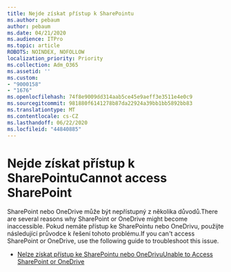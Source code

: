 ```yaml
---
title: Nejde získat přístup k SharePointu
ms.author: pebaum
author: pebaum
ms.date: 04/21/2020
ms.audience: ITPro
ms.topic: article
ROBOTS: NOINDEX, NOFOLLOW
localization_priority: Priority
ms.collection: Adm_O365
ms.assetid: ''
ms.custom:
- "9000158"
- "1676"
ms.openlocfilehash: 74f8e9009dd314aab5ce45e9aeff3e3511e4e0c9
ms.sourcegitcommit: 981880f6141278b87da22924a39bb1bb5892bb83
ms.translationtype: MT
ms.contentlocale: cs-CZ
ms.lasthandoff: 06/22/2020
ms.locfileid: "44840885"
---
```

# <a name="cannot-access-sharepoint"></a><span data-ttu-id="43249-102">Nejde získat přístup k SharePointu</span><span class="sxs-lookup"><span data-stu-id="43249-102">Cannot access SharePoint</span></span>

<span data-ttu-id="43249-103">SharePoint nebo OneDrive může být nepřístupný z několika důvodů.</span><span class="sxs-lookup"><span data-stu-id="43249-103">There are several reasons why SharePoint or OneDrive might become inaccessible.</span></span> <span data-ttu-id="43249-104">Pokud nemáte přístup ke SharePointu nebo OneDrivu, použijte následující průvodce k řešení tohoto problému.</span><span class="sxs-lookup"><span data-stu-id="43249-104">If you can't access SharePoint or OneDrive, use the following guide to troubleshoot this issue.</span></span>

- [<span data-ttu-id="43249-105">Nelze získat přístup ke SharePointu nebo OneDrivu</span><span class="sxs-lookup"><span data-stu-id="43249-105">Unable to Access SharePoint or OneDrive</span></span>](https://docs.microsoft.com/sharepoint/troubleshoot/sharing-and-permissions/sharepoint-online-inaccessible)
